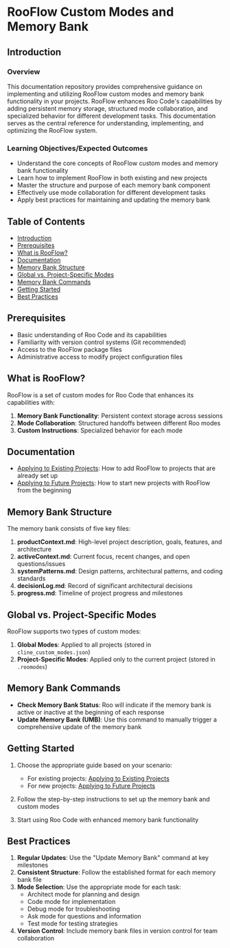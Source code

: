 # RooFlow Custom Modes and Memory Bank

## Introduction

### Overview
This documentation repository provides comprehensive guidance on implementing and utilizing RooFlow custom modes and memory bank functionality in your projects. RooFlow enhances Roo Code's capabilities by adding persistent memory storage, structured mode collaboration, and specialized behavior for different development tasks. This documentation serves as the central reference for understanding, implementing, and optimizing the RooFlow system.

### Learning Objectives/Expected Outcomes
* Understand the core concepts of RooFlow custom modes and memory bank functionality
* Learn how to implement RooFlow in both existing and new projects
* Master the structure and purpose of each memory bank component
* Effectively use mode collaboration for different development tasks
* Apply best practices for maintaining and updating the memory bank

## Table of Contents
- [Introduction](#introduction)
- [Prerequisites](#prerequisites)
- [What is RooFlow?](#what-is-rooflow)
- [Documentation](#documentation)
- [Memory Bank Structure](#memory-bank-structure)
- [Global vs. Project-Specific Modes](#global-vs-project-specific-modes)
- [Memory Bank Commands](#memory-bank-commands)
- [Getting Started](#getting-started)
- [Best Practices](#best-practices)

## Prerequisites
* Basic understanding of Roo Code and its capabilities
* Familiarity with version control systems (Git recommended)
* Access to the RooFlow package files
* Administrative access to modify project configuration files

## What is RooFlow?

RooFlow is a set of custom modes for Roo Code that enhances its capabilities with:

1. **Memory Bank Functionality**: Persistent context storage across sessions
2. **Mode Collaboration**: Structured handoffs between different Roo modes
3. **Custom Instructions**: Specialized behavior for each mode

## Documentation

- [Applying to Existing Projects](applying-to-existing-projects.md): How to add RooFlow to projects that are already set up
- [Applying to Future Projects](applying-to-future-projects.md): How to start new projects with RooFlow from the beginning

## Memory Bank Structure

The memory bank consists of five key files:

1. **productContext.md**: High-level project description, goals, features, and architecture
2. **activeContext.md**: Current focus, recent changes, and open questions/issues
3. **systemPatterns.md**: Design patterns, architectural patterns, and coding standards
4. **decisionLog.md**: Record of significant architectural decisions
5. **progress.md**: Timeline of project progress and milestones

## Global vs. Project-Specific Modes

RooFlow supports two types of custom modes:

1. **Global Modes**: Applied to all projects (stored in `cline_custom_modes.json`)
2. **Project-Specific Modes**: Applied only to the current project (stored in `.roomodes`)

## Memory Bank Commands

- **Check Memory Bank Status**: Roo will indicate if the memory bank is active or inactive at the beginning of each response
- **Update Memory Bank (UMB)**: Use this command to manually trigger a comprehensive update of the memory bank

## Getting Started

1. Choose the appropriate guide based on your scenario:
   - For existing projects: [Applying to Existing Projects](applying-to-existing-projects.md)
   - For new projects: [Applying to Future Projects](applying-to-future-projects.md)

2. Follow the step-by-step instructions to set up the memory bank and custom modes

3. Start using Roo Code with enhanced memory bank functionality

## Best Practices

1. **Regular Updates**: Use the "Update Memory Bank" command at key milestones
2. **Consistent Structure**: Follow the established format for each memory bank file
3. **Mode Selection**: Use the appropriate mode for each task:
   - Architect mode for planning and design
   - Code mode for implementation
   - Debug mode for troubleshooting
   - Ask mode for questions and information
   - Test mode for testing strategies
4. **Version Control**: Include memory bank files in version control for team collaboration